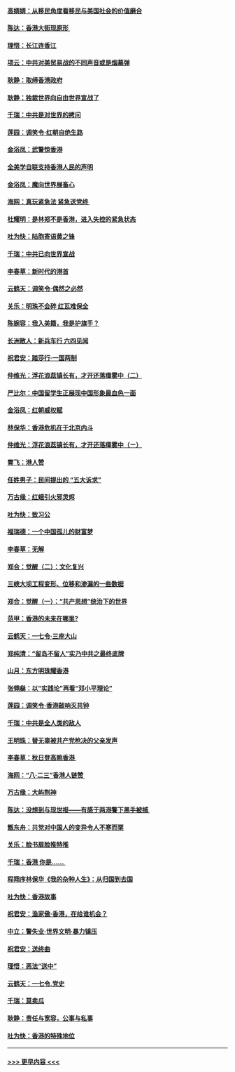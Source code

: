 #### [高婧婧：从移民角度看移民与美国社会的价值磨合](../pages/nsc993/n11495757.md?t=09031511) 
#### [陈达：香港大街现原形 ](../pages/nsc993/n11495441.md?t=09031511) 
#### [理悟：长江连香江](../pages/nsc993/n11495377.md?t=09031511) 
#### [项云：中共对美贸易战的不同声音或是烟幕弹](../pages/nsc993/n11494929.md?t=09031511) 
#### [耿静：取缔香港政府](../pages/nsc993/n11494218.md?t=09031511) 
#### [耿静：独裁世界向自由世界宣战了](../pages/nsc993/n11494190.md?t=09031511) 
#### [千瑞：中共是对世界的拷问](../pages/nsc993/n11493021.md?t=09031511) 
#### [莲园：调笑令‧红朝自绝生路](../pages/nsc993/n11493011.md?t=09031511) 
#### [金浴凤：武警惊香港](../pages/nsc993/n11492994.md?t=09031511) 
#### [全美学自联支持香港人民的声明](../pages/nsc993/n11492630.md?t=09031511) 
#### [金浴凤：魔向世界展畜心](../pages/nsc993/n11492599.md?t=09031511) 
#### [海网：真玩紧急法 紧急送党终 ](../pages/nsc993/n11492535.md?t=09031511) 
#### [杜耀明：是林郑不是香港，进入失控的紧急状态](../pages/nsc993/n11491420.md?t=09031511) 
#### [吐为快：陆胞寄语黄之锋](../pages/nsc993/n11491117.md?t=09031511) 
#### [千瑞：中共已向世界宣战](../pages/nsc993/n11490123.md?t=09031511) 
#### [李春草：新时代的港首](../pages/nsc993/n11489864.md?t=09031511) 
#### [云鹤天：调笑令·偶然之必然](../pages/nsc993/n11489701.md?t=09031511) 
#### [关乐：明珠不会碎 红瓦难保全](../pages/nsc993/n11489647.md?t=09031511) 
#### [陈婉容：我入美籍，我是护旗手？](../pages/nsc993/n11487908.md?t=09031511) 
#### [长洲散人：新兵车行 六四见闻](../pages/nsc993/n11487729.md?t=09031511) 
#### [祝君安：踏莎行‧一国两制](../pages/nsc993/n11487699.md?t=09031511) 
#### [仲维光：浮花浪蕊镇长有，才开还落瘴雾中（二）](../pages/nsc993/n11483286.md?t=09031511) 
#### [严比尔：中国留学生正展现中国形象最血色一面](../pages/nsc993/n11485145.md?t=09031511) 
#### [金浴凤：红朝威权赋](../pages/nsc993/n11485191.md?t=09031511) 
#### [林保华：香港危机在于北京内斗](../pages/nsc993/n11484593.md?t=09031511) 
#### [仲维光：浮花浪蕊镇长有，才开还落瘴雾中（ㄧ）](../pages/nsc993/n11483259.md?t=09031511) 
#### [霄飞：港人赞](../pages/nsc993/n11482957.md?t=09031511) 
#### [任姓男子：民间提出的 “五大诉求”](../pages/nsc993/n11482897.md?t=09031511) 
#### [万古缘：红蛾引火邪灵烬](../pages/nsc993/n11482886.md?t=09031511) 
#### [吐为快：致习公](../pages/nsc993/n11482867.md?t=09031511) 
#### [福瑞德：一个中国孤儿的财富梦](../pages/nsc993/n11482817.md?t=09031511) 
#### [李春草：无解](../pages/nsc993/n11482791.md?t=09031511) 
#### [郑合：觉醒（二）：文化复兴](../pages/nsc993/n11478025.md?t=09031511) 
#### [三峡大坝工程变形、位移和渗漏的一些数据](../pages/nsc993/n11478232.md?t=09031511) 
#### [郑合：觉醒（一）：“共产思想”统治下的世界](../pages/nsc993/n11477663.md?t=09031511) 
#### [范甲：香港的未来在哪里?](../pages/nsc993/n11477249.md?t=09031511) 
#### [云鹤天：一七令·三座大山](../pages/nsc993/n11477192.md?t=09031511) 
#### [郑纯清：“留岛不留人”实乃中共之最终底牌](../pages/nsc993/n11476160.md?t=09031511) 
#### [山月：东方明珠耀香港](../pages/nsc993/n11476077.md?t=09031511) 
#### [张翎燊：以“实践论”再看“邓小平理论”](../pages/nsc993/n11475733.md?t=09031511) 
#### [莲园：调笑令‧香港敲响灭共钟](../pages/nsc993/n11475723.md?t=09031511) 
#### [千瑞：中共是全人类的敌人](../pages/nsc993/n11475329.md?t=09031511) 
#### [王明珠：替无辜被共产党枪决的父亲发声](../pages/nsc993/n11474570.md?t=09031511) 
#### [李春草：秋日登高眺香港 ](../pages/nsc993/n11474491.md?t=09031511) 
#### [海网：“八·二三”香港人链赞 ](../pages/nsc993/n11474538.md?t=09031511) 
#### [万古缘：大屿荆神](../pages/nsc993/n11474401.md?t=09031511) 
#### [陈达：没想到与现世报——有感于两港警下黑手被捕 ](../pages/nsc993/n11472557.md?t=09031511) 
#### [甑东舟：共党对中国人的变异令人不寒而栗](../pages/nsc993/n11472496.md?t=09031511) 
#### [关乐：脸书扇脸推特推](../pages/nsc993/n11472488.md?t=09031511) 
#### [千瑞：香港  你是…… ](../pages/nsc993/n11472459.md?t=09031511) 
#### [程翔序林保华《我的杂种人生》：从归国到去国](../pages/nsc993/n11472369.md?t=09031511) 
#### [吐为快：香港故事](../pages/nsc993/n11471931.md?t=09031511) 
#### [祝君安：渔家傲‧香港，在给谁机会？](../pages/nsc993/n11469718.md?t=09031511) 
#### [中立：警失业‧世界文明‧暴力镇压](../pages/nsc993/n11467566.md?t=09031511) 
#### [祝君安：送终曲](../pages/nsc993/n11467546.md?t=09031511) 
#### [理悟：恶法“送中”](../pages/nsc993/n11467290.md?t=09031511) 
#### [云鹤天：一七令.党史](../pages/nsc993/n11464122.md?t=09031511) 
#### [千瑞：莫卖瓜](../pages/nsc993/n11463014.md?t=09031511) 
#### [耿静：责任与宽容，公事与私事](../pages/nsc993/n11462810.md?t=09031511) 
#### [吐为快：香港的特殊地位](../pages/nsc993/n11462562.md?t=09031511) 

----
#### [ >>> 更早内容 <<< ](../indexes/nsc993-earlier.md)
